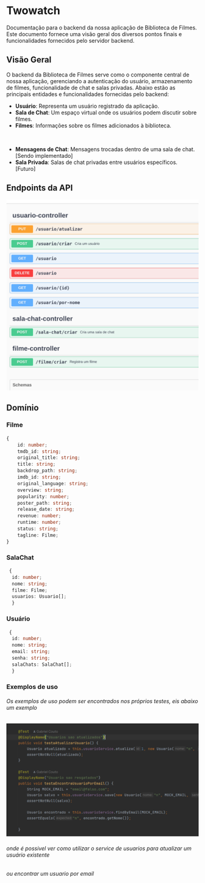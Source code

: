 # Twowatch

Documentação para o backend da nossa aplicação de Biblioteca de Filmes. Este documento fornece uma visão geral dos diversos pontos finais e funcionalidades fornecidos pelo servidor backend.

## Visão Geral

O backend da Biblioteca de Filmes serve como o componente central de nossa aplicação, gerenciando a autenticação do usuário, armazenamento de filmes, funcionalidade de chat e salas privadas. Abaixo estão as principais entidades e funcionalidades fornecidas pelo backend:

- **Usuário**: Representa um usuário registrado da aplicação. 
- **Sala de Chat**: Um espaço virtual onde os usuários podem discutir sobre filmes.
- **Filmes**: Informações sobre os filmes adicionados à biblioteca.

<br/>

- **Mensagens de Chat**: Mensagens trocadas dentro de uma sala de chat. [Sendo implementado]
- **Sala Privada**: Salas de chat privadas entre usuários específicos. [Futuro]

## Endpoints da API
![img.png](docs/img.png) 
 
## Domínio

### Filme

```ts
{
    id: number;
    tmdb_id: string;
    original_title: string;
    title: string;
    backdrop_path: string;
    imdb_id: string;
    original_language: string;
    overview: string;
    popularity: number;
    poster_path: string;
    release_date: string;
    revenue: number;
    runtime: number;
    status: string;
    tagline: Filme;
}
```

### SalaChat

```ts
 {
  id: number;
  nome: string;
  filme: Filme;
  usuarios: Usuario[];
  }

```

### Usuário

```ts
 {
  id: number;
  nome: string;
  email: string;
  senha: string;
  salaChats: SalaChat[];
  }
```


### Exemplos de uso

###### Os exemplos de uso podem ser encontrados nos próprios testes, eis abaixo um exemplo
![testes-uso.png](docs/testes-uso.png)
###### onde é possivel ver como utilizar o service de usuarios para atualizar um usuário existente
###### ou encontrar um usuario por email